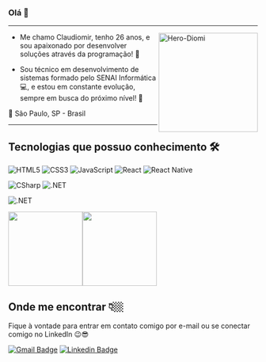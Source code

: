 ### Olá 👋
-------------------------------------------
<img align="right" alt ="Hero-Diomi" src="https://media.discordapp.net/attachments/408023988766507011/984808535160389722/myheroeu.png" height="200"> 

  * Me chamo Claudiomir, tenho 26 anos, e sou apaixonado por desenvolver soluções através da programação! 💜 
   
  * Sou técnico em desenvolvimento de sistemas formado pelo SENAI Informática 💻,
      e estou em constante evolução, sempre em busca do próximo nível! 🚀 


📍   São Paulo, SP - Brasil

--------------------------------------------

## Tecnologias que possuo conhecimento 🛠
  
![HTML5](https://img.shields.io/badge/HTML-F06529?style=for-the-badge&logo=HTML5&logoColor=white)
![CSS3](https://img.shields.io/badge/CSS-2D9CDB?style=for-the-badge&logo=CSS3&logoColor=white)
![JavaScript](https://img.shields.io/badge/JavaScript-F7DF1E?style=for-the-badge&logo=javascript&logoColor=black)
![React](https://img.shields.io/badge/React-32363E?style=for-the-badge&logo=react&logoColor=61DAFB)
![React Native](https://img.shields.io/badge/React%20Native-61DAFB?style=for-the-badge&logo=react&logoColor=32363E)

![CSharp](https://img.shields.io/badge/CSharp-9B4F97?style=for-the-badge&logo=CSharp&logoColor=67217A)
![.NET](https://img.shields.io/badge/.NET-512BD4?style=for-the-badge&logo=.NET&logoColor=white)

![.NET](https://img.shields.io/badge/SQLServer-f1f1f1?style=for-the-badge&logo=microsoftsqlserver&logoColor=CC2927) <br>

<img height="150px" src="https://github-readme-stats.vercel.app/api?username=diomids2&theme=dark&show_icons=true" /><img height="150px" src="https://github-readme-stats.vercel.app/api/top-langs/?username=diomids2&layout=compact&locale=pt-BR&show_icons=true&hide_border=true&hide_title=true&langs_count=6&theme=dark" /> <br>


## Onde me encontrar 👇🏼

Fique à vontade para entrar em contato comigo por e-mail ou se conectar comigo no LinkedIn 😉😎
  
[![Gmail Badge](https://img.shields.io/badge/-Gmail-EA4335?style=for-the-badge&logo=Gmail&logoColor=white&link=mailto:claudiomirneves@gmail.com)](mailto:claudiomirneves@gmail.com/)
[![Linkedin Badge](https://img.shields.io/badge/-LinkedIn-blue?style=for-the-badge&logo=Linkedin&logoColor=white&link=https://www.linkedin.com/in/claudiomir-neves-de-araujo-078711209/)](https://www.linkedin.com/in/claudiomir-neves-de-araujo-078711209/)
<!--
**diomids2/diomids2** is a ✨ _special_ ✨ repository because its `README.md` (this file) appears on your GitHub profile.

Here are some ideas to get you started:

- 🔭 I’m currently working on ...
- 🌱 I’m currently learning ...
- 👯 I’m looking to collaborate on ...
- 🤔 I’m looking for help with ...
- 💬 Ask me about ...
- 📫 How to reach me: ...
- 😄 Pronouns: ...
- ⚡ Fun fact: ...
-->
